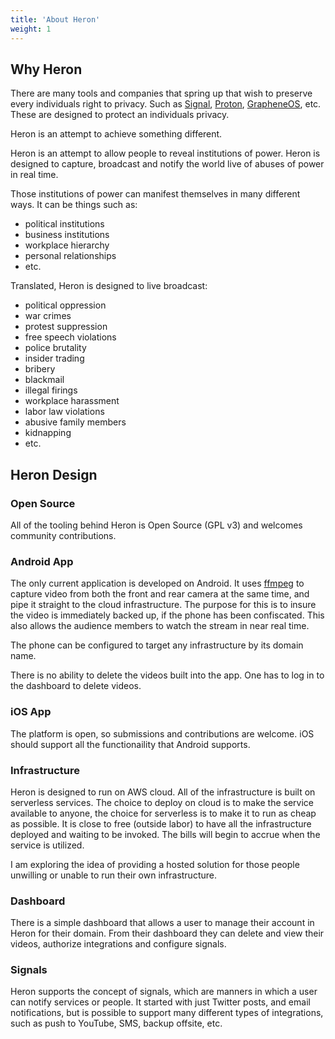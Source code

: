 ```yaml
---
title: 'About Heron'
weight: 1
---
```


## Why Heron

There are many tools and companies that spring up that wish to preserve every individuals right to privacy.
Such as 
[Signal](https://www.signal.org/),
[Proton](https://proton.me/),
[GrapheneOS](https://grapheneos.org/), etc.
These are designed to protect an individuals privacy.

Heron is an attempt to achieve something different.

Heron is an attempt to allow people to reveal institutions of power.
Heron is designed to capture, broadcast and notify the world live of abuses of power in real time.

Those institutions of power can manifest themselves in many different ways.
It can be things such as:

- political institutions
- business institutions
- workplace hierarchy
- personal relationships
- etc.

Translated, Heron is designed to live broadcast:

- political oppression
- war crimes
- protest suppression
- free speech violations
- police brutality
- insider trading
- bribery
- blackmail
- illegal firings
- workplace harassment
- labor law violations
- abusive family members
- kidnapping
- etc.


## Heron Design

### Open Source

All of the tooling behind Heron is Open Source (GPL v3) and welcomes community contributions.

### Android App

The only current application is developed on Android. It uses [ffmpeg](https://ffmpeg.org/) to capture video
from both the front and rear camera at the same time, and pipe it straight to the cloud infrastructure.
The purpose for this is to insure the video is immediately backed up, if the phone has been confiscated.
This also allows the audience members to watch the stream in near real time.

The phone can be configured to target any infrastructure by its domain name.

There is no ability to delete the videos built into the app. One has to log in to the dashboard
to delete videos.

### iOS App

The platform is open, so submissions and contributions are welcome.
iOS should support all the functionaility that Android supports.


### Infrastructure

Heron is designed to run on AWS cloud. All of the infrastructure is built on serverless services.
The choice to deploy on cloud is to make the service available to anyone, the choice for serverless is to make it
to run as cheap as possible. It is close to free (outside labor) to have all the infrastructure deployed
and waiting to be invoked.
The bills will begin to accrue when the service is utilized.

I am exploring the idea of providing a hosted solution for those people unwilling or unable to run their own
infrastructure.

### Dashboard

There is a simple dashboard that allows a user to manage their account in Heron for their domain.
From their dashboard they can delete and view their videos, authorize integrations and configure signals.

### Signals

Heron supports the concept of signals, which are manners in which a user can notify services or people.
It started with just Twitter posts, and email notifications, but is possible to support many different
types of integrations, such as push to YouTube, SMS, backup offsite, etc.
